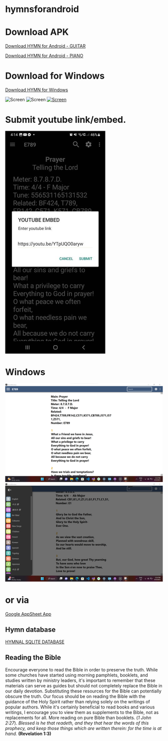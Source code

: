 # hymnsforandroid
# Download APK
[Download HYMN for Android - GUITAR](https://github.com/nextcodelab/hymnsforandroid/raw/master/app/android-apps/HymnsForAndroid-Guitar.apk)

[Download HYMN for Android - PIANO](https://github.com/nextcodelab/hymnsforandroid/raw/master/app/android-apps/HymnsForAndroid-Piano.apk)

# Download for Windows
[Download HYMN for Windows](https://github.com/nextcodelab/hymnsforandroid/raw/master/windows/hymnforwindows/Installers/HymnIntaller.MSI_1.0.9.0_Test/HymnIntaller.MSI_1.0.9.0_x86.msixbundle)


![Screen](https://github.com/nextcodelab/hymnsforandroid/blob/master/app/images/screen1.jpg?raw=true)
![Screen](https://github.com/nextcodelab/hymnsforandroid/blob/master/app/images/screen3.jpg?raw=true)
[![Screen](https://github.com/nextcodelab/hymnsforandroid/blob/master/app/images/screen2.jpg?raw=true)](https://www.youtube.com/watch?v=TAyaXdvvbGU)


# Submit youtube link/embed.
![Screen](https://github.com/nextcodelab/hymnsforandroid/blob/master/app/images/screen4.jpg?raw=true)

# Windows
![Screen](https://github.com/nextcodelab/hymnsforandroid/blob/master/windows/hymnforwindows/hymnforwindows/Screens/screen1.png?raw=true)
![Screen](https://github.com/nextcodelab/hymnsforandroid/blob/master/windows/hymnforwindows/hymnforwindows/Screens/screen2.png?raw=true)

# or via
[Google AppSheet App](https://www.appsheet.com/start/e1f1e5d0-4949-4c7c-8b89-7444572248cf?platform=desktop#viewStack[0][identifier][Type]=Control&viewStack[0][identifier][Name]=Hymn%20Tunes&appName=HymnTunes-278123346-23-05-22)

## Hymn database
[HYMNAL SQLITE DATABASE](https://github.com/lemuelinchrist/hymnsforandroid/raw/master/app/src/main/assets/hymns.sqlite)

## Reading the Bible
Encourage everyone to read the Bible in order to preserve the truth. While some churches have started using morning pamphlets, booklets, and studies written by ministry leaders, it's important to remember that these materials can serve as guides but should not completely replace the Bible in our daily devotion. Substituting these resources for the Bible can potentially obscure the truth. Our focus should be on reading the Bible with the guidance of the Holy Spirit rather than relying solely on the writings of popular authors. While it's certainly beneficial to read books and various writings, I encourage you to view them as supplements to the Bible, not as replacements for all. More reading on pure Bible than booklets. (*1 John 2:27*).
*Blessed is he that readeth, and they that hear the words of this prophecy, and keep those things which are written therein: for the time is at hand.* **(Revelation 1:3)**



